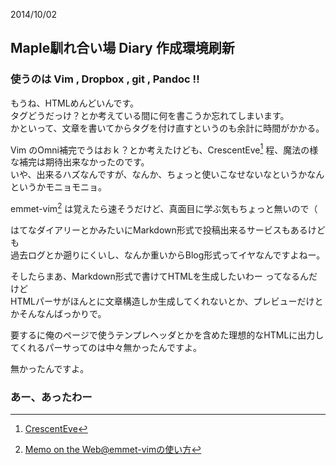 2014/10/02  

## Maple馴れ合い場 Diary 作成環境刷新

### 使うのは Vim , Dropbox , git , Pandoc !!

もうね、HTMLめんどいんです。  
タグどうだっけ？とか考えている間に何を書こうか忘れてしまいます。  
かといって、文章を書いてからタグを付け直すというのも余計に時間がかかる。

Vim のOmni補完でうはおｋ？とか考えたけども、CrescentEve[^1] 程、魔法の様な補完は期待出来なかったのです。  
いや、出来るハズなんですが、なんか、ちょっと使いこなせないなというかなんというかモニョモニョ。  

emmet-vim[^2] は覚えたら速そうだけど、真面目に学ぶ気もちょっと無いので（

[^1]:[CrescentEve](http://www.kashim.com/)
[^2]:[Memo on the Web@emmet-vimの使い方](http://motw.mods.jp/Vim/emmet-vim.html)

はてなダイアリーとかみたいにMarkdown形式で投稿出来るサービスもあるけども  
過去ログとか遡りにくいし、なんか重いからBlog形式ってイヤなんですよねー。  

そしたらまあ、Markdown形式で書けてHTMLを生成したいわー ってなるんだけど  
HTMLパーサがほんとに文章構造しか生成してくれないとか、プレビューだけとかそんなんばっかりで。  

要するに俺のページで使うテンプレヘッダとかを含めた理想的なHTMLに出力してくれるパーサってのは中々無かったんですよ。  

無かったんですよ。

### あー、あったわー


